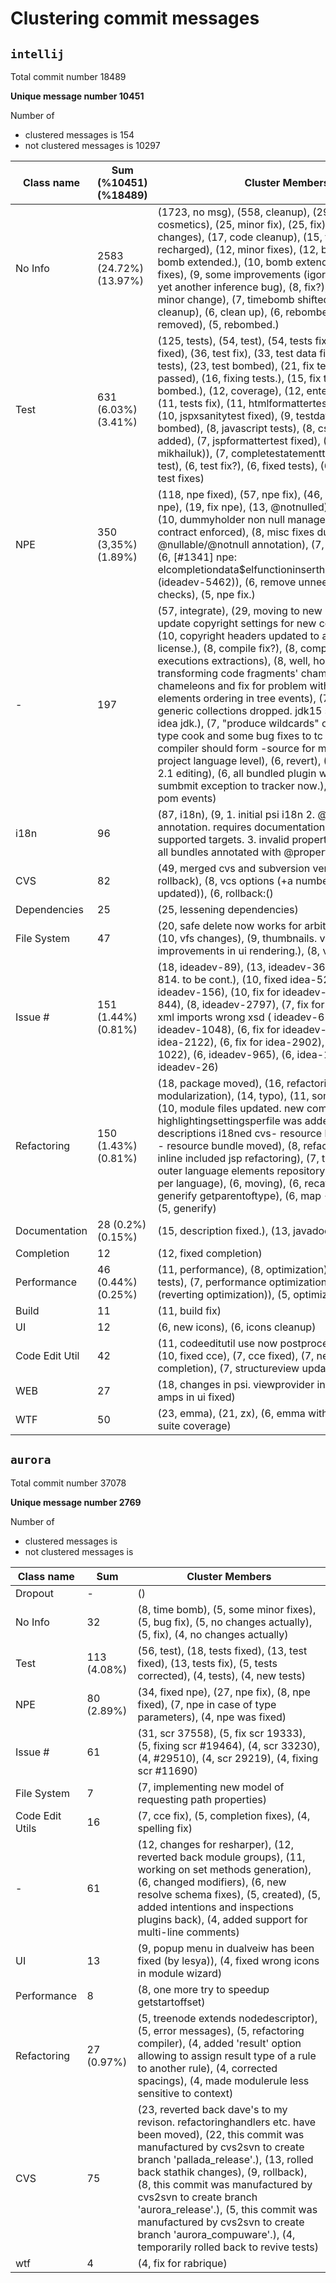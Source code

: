 # Clustering commit messages

## `intellij`
Total commit number 18489


**Unique message number 10451**

Number of 
* clustered messages is 154 
* not clustered messages is 10297
 

|**Class name**| **Sum**  (%10451) (%18489)| **Cluster Members** |
|---|---|---|
|No Info|2583 (24.72%) (13.97%)| (1723, no msg), (558, cleanup), (29, minor), (27, cosmetics), (25, minor fix), (25, fix), (21, minor changes), (17, code cleanup), (15, fixes), (13, bomb recharged), (12, minor fixes), (12, bombed), (10, bomb extended.), (10, bomb extended), (10, several fixes), (9, some improvements (igor e. mikhailuk)), (8, yet another inference bug), (8, fix?), (7, bombed.), (7, minor change), (7, timebomb shifted), (7, some code cleanup), (6, clean up), (6, rebombed), (6, bomb removed), (5, rebombed.)|
|Test|631 (6.03%) (3.41%)|(125, tests), (54, test), (54, tests fixed), (53, test fixed), (36, test fix), (33, test data fixed), (23, fixing tests), (23, test bombed), (21, fix tests), (18, all tests passed), (16, fixing tests.), (15, fix test), (13, test bombed.), (12, coverage), (12, enteractiontest fixed), (11, tests fix), (11, htmlformattertest time bombed), (10, jspxsanitytest fixed), (9, testdata fixed), (9, tests bombed), (8, javascript tests), (8, css tests), (7, test added), (7, jspformattertest fixed), (7, tests (igor e. mikhailuk)), (7, completestatementtest fixed), (6, fixed test), (6, test fix?), (6, fixed tests), (6, test data), (5, test fixes)|
|NPE|350 (3,35%) (1.89%)|(118, npe fixed), (57, npe fix), (46, npe), (45, fixed npe), (19, fix npe), (13, @notnulled), (10, npe fixed.), (10, dummyholder non null manager in constructor contract enforced), (8, misc fixes due to new @nullable/@notnull annotation), (7, @notnull added), (6, [#1341] npe: elcompletiondata$elfunctioninserthandler.handleinsert (ideadev-5462)), (6, remove unneeded "== null" checks), (5, npe fix.)|
|-|197|(57, integrate), (29, moving to new model), (10, update copyright settings for new copyright plugin), (10, copyright headers updated to apache 2.0 license.), (8, compile fix?), (8, compile fix), (8, executions extractions), (8, well, hopefully fixed transforming code fragments' chameleons), (8, new chameleons and fix for problem with changed elements ordering in tree events), (7, mnemonics), (7, generic collections dropped. jdk15 should be used as idea jdk.), (7, "produce wildcards" option added to type cook and some bug fixes to tc internals), (6, compiler should form -source for modulechunk, not project language level), (6, revert), (6, message driven 2.1 editing), (6, all bundled plugin will allow to sumbmit exception to tracker now.), (6, openapi for pom events)|
|i18n|96|(87, i18n), (9, 1. initial psi i18n 2. @propertykey annotation. requires documentation and more supported targets. 3. invalid property key inspection 4. all bundles annotated with @propertykey)|
|CVS|82|(49, merged cvs and subversion versions), (19, rollback), (8, vcs options (+a  number of iml's updated)), (6, rollback:()|
|Dependencies|25|(25, lessening dependencies)|
|File System|47|(20, safe delete now works for arbitrary files and dirs), (10, vfs changes), (9, thumbnails. vfs listeners. improvements in ui rendering.), (8, vfs)|
|Issue #|151 (1.44%) (0.81%)|(18, ideadev-89), (13, ideadev-366), (12, ideadev-814. to be cont.), (10, fixed idea-5213), (10, ideadev-156), (10, fix for ideadev-900), (9, ideadev-844), (8, ideadev-2797), (7, fix for idea #46030), (6, xml imports wrong xsd ( ideadev-6114)), (6, ideadev-1048), (6, fix for ideadev-949), (6, fix for idea-2122), (6, fix for idea-2902), (6, ideadev-1022), (6, ideadev-965), (6, idea-1031), (6, ideadev-26)|
|Refactoring|150 (1.43%) (0.81%)|(18, package moved), (16, refactoring), (14, modularization), (14, typo), (11, some movements), (10, module files updated. new component highlightingsettingsperfile was added.), (9, plugin descriptions i18ned cvs- resource bundle moved p4 - resource bundle moved), (8, refactoring tests), (8, inline included jsp refactoring), (7, typo fixed.), (6, outer language elements repository now per file not per language), (6, moving), (6, recategorization), (6, generify getparentoftype), (6, map<?, integer> -> tobjectintmap<?>), (5, generify)|
|Documentation|28 (0.2%) (0.15%)|(15, description fixed.), (13, javadocs)|
|Completion|12|(12, fixed completion)|
|Performance|46 (0.44%) (0.25%)|(11, performance), (8, optimization), (8, speed up tests), (7, performance optimization), (7, javaadapter (reverting optimization)), (5, optimizations)|
|Build|11|(11, build fix)|
|UI|12|(6, new icons), (6, icons cleanup)|
|Code Edit Util|42|(11, codeeditutil use now postprocessformarring), (10, fixed cce), (7, cce fixed), (7, new word completion), (7, structureview updating fixed)|
|WEB|27|(18, changes in psi. viewprovider introduced), (9, amps in ui fixed)|
|WTF|50|(23, emma), (21, zx), (6, emma with separate  test suite coverage)|


## `aurora`

Total commit number 37078

**Unique message number 2769**

Number of 
* clustered messages is  
* not clustered messages is 

|**Class name**| **Sum** | **Cluster Members** |
|---|---|---|
|Dropout|-|()|
|No Info|32|(8, time bomb), (5, some minor fixes), (5, bug fix), (5, no changes actually), (5, fix), (4, no changes actually)|
|Test|113 (4.08%)|(56, test), (18, tests fixed), (13, test fixed), (13, tests fix), (5, tests corrected), (4, tests), (4, new tests)|
|NPE|80 (2.89%)|(34, fixed npe), (27, npe fix), (8, npe fixed), (7, npe in case of type parameters), (4, npe was fixed)|
|Issue #|61|(31, scr 37558), (5, fix scr 19333), (5, fixing scr #19464), (4, scr 33230), (4, #29510), (4, scr 29219), (4, fixing scr #11690)|
|File System|7|(7, implementing new model of requesting path properties)|
|Code Edit Utils|16|(7, cce fix), (5, completion fixes), (4, spelling fix)|
|-|61|(12, changes for resharper), (12, reverted back module groups), (11, working on set methods generation), (6, changed modifiers), (6, new resolve schema fixes), (5, created), (5, added intentions and inspections plugins back), (4, added support for multi-line comments)|
|UI|13|(9, popup menu in dualveiw has been fixed (by lesya)), (4, fixed wrong icons in module wizard)|
|Performance|8|(8, one more try to speedup getstartoffset)|
|Refactoring|27 (0.97%)|(5, treenode extends nodedescriptor), (5, error messages), (5, refactoring compiler), (4, added 'result' option allowing to assign result type of a rule to another rule), (4, corrected spacings), (4, made modulerule less sensitive to context)|
|CVS|75|(23, reverted back dave's to my revison. refactoringhandlers etc. have been moved), (22, this commit was manufactured by cvs2svn to create branch 'pallada_release'.), (13, rolled back stathik changes), (9, rollback), (8, this commit was manufactured by cvs2svn to create branch 'aurora_release'.), (5, this commit was manufactured by cvs2svn to create branch 'aurora_compuware'.), (4, temporarily rolled back to revive tests)|
|wtf|4|(4, fix for rabrique)|

